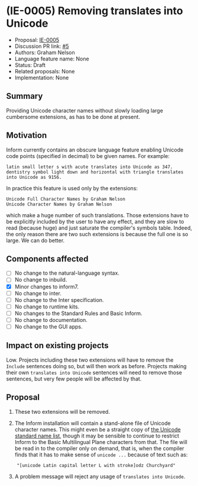 # (IE-0005) Removing translates into Unicode

* Proposal: [IE-0005](0005-removing-translates-into-unicode.md)
* Discussion PR link: [#5](https://github.com/ganelson/inform-evolution/pull/5)
* Authors: Graham Nelson
* Language feature name: None
* Status: Draft
* Related proposals: None
* Implementation: None

## Summary

Providing Unicode character names without slowly loading large cumbersome
extensions, as has to be done at present.

## Motivation

Inform currently contains an obscure language feature enabling Unicode code
points (specified in decimal) to be given names. For example:

	latin small letter s with acute translates into Unicode as 347.
	dentistry symbol light down and horizontal with triangle translates into Unicode as 9156.

In practice this feature is used only by the extensions:

	Unicode Full Character Names by Graham Nelson
	Unicode Character Names by Graham Nelson

which make a huge number of such translations. Those extensions have to be
explicitly included by the user to have any effect, and they are slow to read
(because huge) and just saturate the compiler's symbols table. Indeed, the only
reason there are two such extensions is because the full one is so large. We can
do better.

## Components affected

- [ ] No change to the natural-language syntax.
- [ ] No change to inbuild.
- [x] Minor changes to inform7.
- [ ] No change to inter.
- [ ] No change to the Inter specification.
- [ ] No change to runtime kits.
- [ ] No changes to the Standard Rules and Basic Inform.
- [ ] No change to documentation.
- [ ] No change to the GUI apps.

## Impact on existing projects

Low. Projects including these two extensions will have to remove the `Include`
sentences doing so, but will then work as before. Projects making their own
`translates into Unicode` sentences will need to remove those sentences,
but very few people will be affected by that.

## Proposal

1. These two extensions will be removed.

2. The Inform installation will contain a stand-alone file of Unicode character
names. This might even be a straight copy of [the Unicode standard name list](https://www.unicode.org/Public/14.0.0/ucd/NamesList.txt),
though it may be sensible to continue to restrict Inform to the Basic Multilingual Plane characters from that.
The file will be read in to the compiler only on demand, that is, when the
compiler finds that it has to make sense of `unicode ...` because of text
such as:
```
	"[unicode Latin capital letter L with stroke]odz Churchyard"
```

3. A problem message will reject any usage of `translates into Unicode`.
